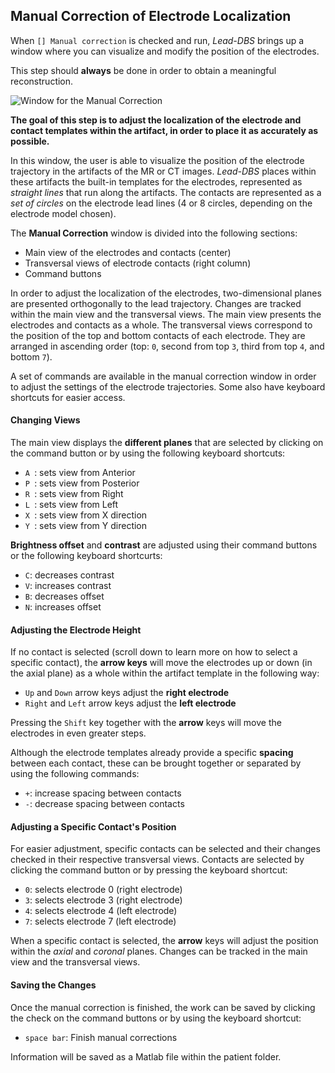 ## Manual Correction of Electrode Localization

When `[] Manual correction` is checked and run, _Lead-DBS_ brings up a window where you can visualize and modify the position of the electrodes.

This step should **always** be done in order to obtain a meaningful reconstruction.

![Window for the Manual Correction](http://www.andreas-horn.de/leaddbs/manualimages/manualcorrection.png)

**The goal of this step is to adjust the localization of the electrode and contact templates within the artifact, in order to place it as accurately as possible.**


In this window, the user is able to visualize the position of the electrode trajectory in the artifacts of the MR or CT images. _Lead-DBS_ places within these artifacts the built-in templates for the electrodes, represented as _straight lines_ that run along the artifacts. The contacts are represented as a _set of circles_ on the electrode lead lines (4 or 8 circles, depending on the electrode model chosen).

The **Manual Correction** window is divided into the following sections:
- Main view of the electrodes and contacts (center)
- Transversal views of electrode contacts (right column)
- Command buttons

In order to adjust the localization of the electrodes, two-dimensional planes are presented orthogonally to the lead trajectory. Changes are tracked within the main view and the transversal views. The main view presents the electrodes and contacts as a whole. The transversal views correspond to the position of the top and bottom contacts of each electrode. They are arranged in ascending order (top: `0`, second from top `3`, third from top `4`, and bottom `7`).

A set of commands are available in the manual correction window in order to adjust the settings of the electrode trajectories. Some also have keyboard shortcuts for easier access.

#### Changing Views

The main view displays the **different planes** that are selected by clicking on the command button or by using the following keyboard shortcuts:
- `A `: sets view from Anterior
- `P `: sets view from Posterior
- `R `: sets view from Right
- `L `: sets view from Left
- `X `: sets view from X direction
- `Y `: sets view from Y direction

**Brightness offset** and **contrast** are adjusted using their command buttons or the following keyboard shortcurts:

- `C`: decreases contrast
- `V`: increases contrast
- `B`: decreases offset
- `N`: increases offset

#### Adjusting the Electrode Height

If no contact is selected (scroll down to learn more on how to select a specific contact), the **arrow keys** will move the electrodes up or down (in the axial plane) as a whole within the artifact template in the following way:
- `Up` and `Down` arrow keys adjust the **right electrode**
- `Right` and `Left` arrow keys adjust the **left electrode**

Pressing the `Shift` key together with the **arrow** keys will move the electrodes in even greater steps.

Although the electrode templates already provide a specific **spacing** between each contact, these can be brought together or separated by using the following commands:

- `+`: increase spacing between contacts
- `-`: decrease spacing between contacts

#### Adjusting a Specific Contact's Position

For easier adjustment, specific contacts can be selected and their changes checked in their respective transversal views. Contacts are selected by clicking the command button or by pressing the keyboard shortcut:

- `0`: selects electrode 0 (right electrode)
- `3`: selects electrode 3 (right electrode)
- `4`: selects electrode 4 (left electrode)
- `7`: selects electrode 7 (left electrode)

When a specific contact is selected, the **arrow** keys will adjust the position within the _axial_ and _coronal_ planes. Changes can be tracked in the main view and the transversal views.

#### Saving the Changes

Once the manual correction is finished, the work can be saved by clicking the check on the command buttons or by using the keyboard shortcut:
- `space bar`: Finish manual corrections

Information will be saved as a Matlab file within the patient folder.
